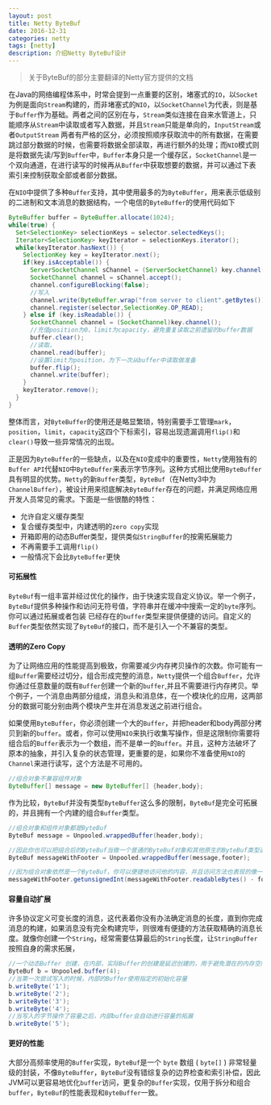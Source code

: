 ```yaml
---
layout: post
title: Netty ByteBuf 
date: 2016-12-31
categories: netty
tags: [netty]
description: 介绍Netty ByteBuf设计
---
```


> 关于ByteBuf的部分主要翻译的Netty官方提供的文档

在Java的网络编程体系中，时常会提到一点重要的区别，堵塞式的`IO`，以`Socket`为例是面向`Stream`构建的，而非堵塞式的`NIO`，以`SocketChannel`为代表，则是基于`Buffer`作为基础。两者之间的区别在与，`Stream`类似连接在自来水管道上，只能顺序从`Stream`中读取或者写入数据，并且`Stream`只能是单向的，`InputStream`或者`OutputStream` 两者有严格的区分，必须按照顺序获取流中的所有数据，在需要跳过部分数据的时候，也需要将数据全部读取，再进行额外的处理；而`NIO`模式则是将数据先读/写到`Buffer`中，`Buffer`本身只是一个缓存区，`SocketChannel`是一个双向通道，在进行读写的时候再从`Buffer`中获取想要的数据，并可以通过下表索引来控制获取全部或者部分数据。

在`NIO`中提供了多种`Buffer`支持，其中使用最多的为`ByteBuffer`，用来表示低级别的二进制和文本消息的数据结构，一个电信的`ByteBuffer`的使用代码如下

````java
ByteBuffer buffer = ByteBuffer.allocate(1024);
while(true) {
  Set<SelectionKey> selectionKeys = selector.selectedKeys();
  Iterator<SelectionKey> keyIterator = selectionKeys.iterator();
  while(keyIterator.hasNext()) {
    SelectionKey key = keyIterator.next();
    if(key.isAcceptable()) {
      ServerSocketChannel sChannel = (ServerSocketChannel) key.channel();
      SocketChannel channel = sChannel.accept();
      channel.configureBlocking(false);
      //写入
      channel.write(ByteBuffer.wrap("from server to client".getBytes()));
      channel.register(selector,SelectionKey.OP_READ);
    } else if (key.isReadable()) {
      SocketChannel channel = (SocketChannel)key.channel();
      //充值position为0，limit为capacity，避免重复读取之前遗留的buffer数据
      buffer.clear();
      //读取，
      channel.read(buffer);
      //设置limit为position，为下一次从buffer中读取做准备
      buffer.flip();
      channel.write(buffer);
    }
    keyIterator.remove();
  }
}
````

整体而言，对`ByteBuffer`的使用还是略显繁琐，特别需要手工管理`mark`，`position`，`limit`，`capacity`这四个下标索引，容易出现遗漏调用`flip()`和`clear()`导致一些异常情况的出现。

正是因为`ByteBuffer`的一些缺点，以及在`NIO`变成中的重要性，`Netty`使用独有的`Buffer API`代替`NIO`中`ByteBuffer`来表示字节序列。这种方式相比使用`ByteBuffer`具有明显的优势。`Netty`的新`Buffer`类型，`ByteBuf`（在Netty3中为`ChannelBuffer`），被设计用来彻底解决`ByteBuffer`存在的问题，并满足网络应用开发人员常见的需求。下面是一些很酷的特性：

- 允许自定义缓存类型
- 复合缓存类型中，内建透明的`zero copy`实现
- 开箱即用的动态Buffer类型，提供类似`StringBuffer`的按需拓展能力
- 不再需要手工调用`flip()`
- 一般情况下会比`ByteBuffer`更快

####  可拓展性

`ByteBuf`有一组丰富并经过优化的操作，由于快速实现自定义协议。举一个例子，`ByteBuf`提供多种操作和访问无符号值，字符串并在缓冲中搜索一定的`byte`序列。你可以通过拓展或者包装 已经存在的`buffer`类型来提供便捷的访问。自定义的`Buffer`类型依然实现了`ByteBuf`的接口，而不是引入一个不兼容的类型。

#### 透明的Zero Copy

为了让网络应用的性能提高到极致，你需要减少内存拷贝操作的次数。你可能有一组`Buffer`需要经过切分，组合形成完整的消息，`Netty`提供一个组合`Buffer`，允许你通过任意数量的既有`Buffer`创建一个新的`buffer`,并且不需要进行内存拷贝。举个例子，一个消息由两部分组成，消息头和消息体，在一个模块化的应用，这两部分的数据可能分别由两个模块产生并在消息发送之前进行组合。

如果使用`ByteBuffer`，你必须创建一个大的`Buffer`，并把header和body两部分拷贝到新的`buffer`。或者，你可以使用`NIO`来执行收集写操作，但是这限制你需要将组合后的`Buffer`表示为一个数组，而不是单一的`Buffer`。并且，这种方法破坏了原本的抽象，并引入复杂的状态管理，更重要的是，如果你不准备使用`NIO`的`Channel`来进行读写，这个方法是不可用的。

````java
//组合对象不兼容组件对象
ByteBuffer[] message = new ByteBuffer[] {header,body};
````

作为比较，`ByteBuf`并没有类型`ByteBuffer`这么多的限制，`ByteBuf`是完全可拓展的，并且拥有一个内建的组合`Buffer`类型。

````java
//组合对象和组件对象都是ByteBuf
ByteBuf message = Unpooled.wrappedBuffer(header,body);

//因此你也可以把组合后的ByteBuf当做一个普通的ByteBuf对象和其他原生的ByteBuf类型进行组合
ByteBuf messageWithFooter = Unpooled.wrappedBuffer(message,footer);

//因为组合对象依然是一个ByteBuf，你可以便捷地访问他的内容，并且访问方法也表现的像一个简单的Buffer，你甚至可以跨越原来的组件长度，进行跨多个组件对象的操作。
messageWithFooter.getunsignedInt(messageWithFooter.readableBytes() - footer.readableBytes() -1);
````

#### **容量自动扩展**

许多协议定义可变长度的消息，这代表着你没有办法确定消息的长度，直到你完成消息的构建，如果消息没有完全构建完毕，则很难有便捷的方法获取精确的消息长度。就像你创建一个`String`，经常需要估算最后的`String`长度，让`StringBuffer`按照自身的需求拓展，

````java
//一个动态Buffer 创建，在内部，实际Buffer的创建是延迟创建的，用于避免潜在的内存空间浪费
ByteBuf b = Unpooled.buffer(4);
//当第一次尝试写入的时候，内部的Buffer使用指定的初始化容量
b.writeByte('1');
b.writeByte('2');
b.writeByte('3');
b.writeByte('4');
//当写入的字节操作了容量之后，内部buffer会自动进行容量的拓展
b.writeByte('5');
````

#### 更好的性能

大部分高频率使用的`Buffer`实现，`ByteBuf`是一个 `byte` 数组 ( `byte[]` ) 非常轻量级的封装，不像`ByteBuffer`，`ByteBuf`没有错综复杂的边界检查和索引补偿，因此JVM可以更容易地优化`buffer`访问，更复杂的`Buffer`实现，仅用于拆分和组合`buffer`，`ByteBuf`的性能表现和`ByteBuffer`一致。















